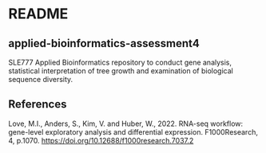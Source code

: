 # README

## applied-bioinformatics-assessment4
SLE777 Applied Bioinformatics repository to conduct gene analysis, statistical interpretation of tree growth and examination of biological sequence diversity.




## References

Love, M.I., Anders, S., Kim, V. and Huber, W., 2022. RNA-seq workflow: gene-level exploratory analysis and differential expression. F1000Research, 4, p.1070. https://doi.org/10.12688/f1000research.7037.2
